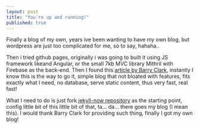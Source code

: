 ```yaml
---
layout: post
title: "You're up and running!"
published: true
---
```




Finally a blog of my own, years ive been wanting to have my own blog, but wordpress are just too complicated for me, so to say, hahaha..

Then i tried github pages, originally i was going to built it using JS framework likeand  Angular, or the small 7kb MVC library Mithril with Firebase as the back-end. Then I found this [article by Barry Clark](https://www.smashingmagazine.com/2014/08/build-blog-jekyll-github-pages/), instantly I know this is the way to go it, simple blog that not bloated with features, fits exactly what I need, no database, serve static content, thus very fast, real fast! 

What I need to do is just fork [jekyll-now repository](https://github.com/barryclark/jekyll-now) as the starting point, config little bit of this little bit of that, ta... da... there goes my blog (I mean this). I would thank Barry Clark for providing such thing, finally I got my own blog!
